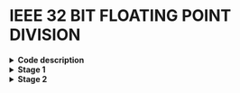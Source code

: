 # IEEE 32 BIT FLOATING POINT DIVISION

<details>
<summary><b> Code description </b></summary>

The following code performs division on 2 floating point numbers with representation as the IEE 754 format.

+ IEE 754 format

  ![image](https://github.com/ks-vandana/ieee32_fp_division/assets/116361300/93ff49ca-ab81-40f1-b1b6-421090a5d921)

+ Division algorithm used

  ![image](https://github.com/ks-vandana/ieee32_fp_division/assets/116361300/7a988498-8cf2-4005-a23b-ce8b9031a69f)


</details>


<details>
<summary><b> Stage 1 </b></summary>

### Yosys synthesis
Use the following commands
```
cd /home/vandana/VLSI/sky130RTLDesignAndSynthesisWorkshop/verilog_files/yosys
./yosys
read_liberty -lib /home/vandana/VLSI/sky130RTLDesignAndSynthesisWorkshop/my_lib/lib/sky130_fd_sc_hd__tt_025C_1v80.lib
read_verilog /home/vandana/ieee32_fp_division/Design/ks_vandana_fp_div.v
synth -top ks_vandana_fp_div
```
  ![image](https://github.com/ks-vandana/ieee32_fp_division/assets/116361300/c55007fe-b22a-440a-8405-7f8f5f928691)
  ![image](https://github.com/ks-vandana/ieee32_fp_division/assets/116361300/e113538e-4ec5-4dcb-9c40-d9acb8de43eb)

---

### abc
Use the following commands
```
abc -liberty /home/vandana/VLSI/sky130RTLDesignAndSynthesisWorkshop/my_lib/lib/sky130_fd_sc_hd__tt_025C_1v80.lib
```
  ![image](https://github.com/ks-vandana/ieee32_fp_division/assets/116361300/d94db74a-7db3-4755-a0e5-09b6c1d17c4c)
  ![image](https://github.com/ks-vandana/ieee32_fp_division/assets/116361300/a40cbb3b-675a-428d-afc9-86c2c30716b4)
  ![image](https://github.com/ks-vandana/ieee32_fp_division/assets/116361300/6291946f-a4c7-4372-a979-f6a09fa0e1e9)

---

### Netlist generation
Use the following commands
```
show
write_verilog -noattr /home/vandana/ieee32_fp_division/STAGE_1/ks_vandana_fp_div_netlist.v
```
  SInce there are 12009 cells and 11881 interconnect wires, ``show`` command doesnt give an output in the terminal
  ![image](https://github.com/ks-vandana/ieee32_fp_division/assets/116361300/16333ae4-c130-4d45-a336-e577f5073c99)
  ![image](https://github.com/ks-vandana/ieee32_fp_division/assets/116361300/34b538f7-93a3-4b3d-9280-c712a2c37e86)

---

### Pre-synthesis simulation
Use the following commands
```
cd /home/vandana/VLSI/sky130RTLDesignAndSynthesisWorkshop/verilog_files
iverilog ks_vandana_fp_div.v ks_vandana_fp_div_tb.v
./a.out
gtkwave ks_vandana_fp_div.vcd
```
  ![image](https://github.com/ks-vandana/ieee32_fp_division/assets/116361300/2e93899b-80d1-478b-adc1-b9793357b5a1)
  ![image](https://github.com/ks-vandana/ieee32_fp_division/assets/116361300/51ddcd03-44fc-45fa-b9af-2065ad7ff1cf)
  ![image](https://github.com/ks-vandana/ieee32_fp_division/assets/116361300/88215b0e-16fd-4b9d-ab91-234281321d23)

```
Values in testbench:
1) a1=32'b01000010111101111011001100110011 = 123.85 in decimal

   b1=32'b01000010001101100000000000000000 = 45.5 in decimal

   Output expected : c1 = 32'b01000000001011100011010011100011 = 2.72197 in decimal

   Output seen in gtkwave : c1 = 32'b1000000001011100011010011100011 = 2.72197 in decimal
   
3) a1=32'b01000010000101110101000011100101 = 37.829 in decimal

   b1=32'b01000000000010001110010101100000 = 2.139 in decimal

   Output expected : c1 = 32'b01000001100011010111101110100010 = 17.68536 in decimal

   Output seen in gtkwave : c1 = 32'b01000001100011010111101110100001 = 17.68536 in decimal
   
5) a1=32'b01000010100001101101001101110101 = 67.413 in decimal

   b1=32'b01000001000011110001001001101111 = 8.942 in decimal

   Output expected : c1 = 32'b01000000111100010011111011010000 = 7.53891 in decimal

   Output seen in gtkwave : c1 = 32'b01000000111100010011111011001110 = 7.53891 in decimal
```
Thus the code is accurate upto 5 decimal places.

### Post-synthesis simulation

Now we use the following commands
```
iverilog ../my_lib/verilog_model/primitives.v ../my_lib/verilog_model/sky130_fd_sc_hd.v ../verilog_files/ks_vandana_fp_div_netlist.v ../verilog_files/ks_vandana_fp_div_tb.v
./a.out
gtkwave ks_vandana_fp_div.vcd
```
  ![image](https://github.com/ks-vandana/ieee32_fp_division/assets/116361300/8b78fc9c-a7f4-494e-a4b9-e715abcd6a28)
  ![image](https://github.com/ks-vandana/ieee32_fp_division/assets/116361300/cdb7ee91-bd13-4394-94b5-ff6582e474d2)
  ![image](https://github.com/ks-vandana/ieee32_fp_division/assets/116361300/fa8e640c-b204-4f32-883c-1cff2e1127e6)

We can see that the gtkwave result is the same as obtained above. Thus even after connecting the primitives, the results remain the same as above.

---

</details>

<details>

<summary><b> Stage 2 </b></summary>

### Floorplan

Run the following commands to generate floorplan
```
cd OpenLane/
sudo make mount
./flow.tcl -interactive
package require openlane 0.9
prep -design ks_vandana_fp_div
run_synthesis
run_floorplan
```

![image](https://github.com/ks-vandana/ieee32_fp_division/assets/116361300/724c239e-6f9f-4709-b312-20b968c853fd)

```
cd /home/vandana/OpenLane/designs/ks_vandana_fp_div/runs/RUN_2023.10.25_06.43.25/results/floorplan
magic -T /home/vandana/git_open_pdks/sky130/magic/sky130.tech lef read /home/vandana/OpenLane/designs/ks_vandana_fp_div/runs/RUN_2023.10.25_06.43.25/tmp/merged.nom.lef def read ks_vandana_fp_div.def &
```

![image](https://github.com/ks-vandana/ieee32_fp_division/assets/116361300/e771746c-492e-4c2a-89ff-fe404d6f0b9e)
![image](https://github.com/ks-vandana/ieee32_fp_division/assets/116361300/4cd6a357-ee9d-4143-a43f-720f4c6c76d4)

### Placement

```
cd OpenLane/
sudo make mount
./flow.tcl -interactive
package require openlane 0.9
prep -design ks_vandana_fp_div
run_synthesis
run_floorplan
run_placement
```

```
cd /home/vandana/OpenLane/designs/ks_vandana_fp_div/runs/RUN_2023.10.25_06.43.25/results/placement
magic -T /home/vandana/git_open_pdks/sky130/magic/sky130.tech lef read /home/vandana/OpenLane/designs/ks_vandana_fp_div/runs/RUN_2023.10.25_06.43.25/tmp/merged.nom.lef def read ks_vandana_fp_div.def &
```

![image](https://github.com/ks-vandana/ieee32_fp_division/assets/116361300/b30e320d-926a-4385-9118-9ba2313abe6a)
![image](https://github.com/ks-vandana/ieee32_fp_division/assets/116361300/d0ee7012-cb49-4ae7-a311-d000688ac310)

### Timing analysis
**my_base.scd** must be present inside the src folder of your design and pre_sta.conf must be present in the OpenLane folder. After ensuring that, run the following command.
```
sta pre_sta.conf
```

![image](https://github.com/ks-vandana/ieee32_fp_division/assets/116361300/007c4b30-6b8f-4b4b-86bb-1cc00f0cbe44)
![image](https://github.com/ks-vandana/ieee32_fp_division/assets/116361300/4c5566cd-ebbd-44f5-8c5e-5026c1b27f14)

As we can see, currently tns = -1998.54 and wns = -157.30. These values must be 0 or a postive number so we will need to improve those values.

Fanout when we used **sta** was seen to range from values 1 to 6. We will first reduce that by adding the following commands in the **config.tcl** file. After making the changes do **run_synthesis** and
```
"SYNTH_STRATEGY": "DELAY 1",
"MAX_FANOUT_CONSTRAINT": 4,
```
![image](https://github.com/ks-vandana/ieee32_fp_division/assets/116361300/1183d6ae-1112-4d61-a9c7-65a289b3fa7e)

We can see that now tns = -655.33 and wns = -56.52. These values need to be reduced more.


</details>
